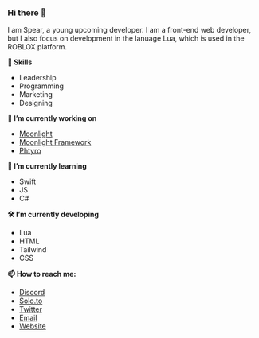 ### Hi there 👋

I am Spear, a young upcoming developer. I am a front-end web developer, but I also focus on development in the lanuage Lua, which is used in the ROBLOX platform.

**🚀 Skills**
- Leadership
- Programming
- Marketing
- Designing

**🔭 I’m currently working on**
- <a href="https://moonlighthq.net">Moonlight</a>
- <a href="https://github.com/callmehSpear/Moonlight-Framework">Moonlight Framework</a>
- <a href="https://phtyro.com">Phtyro</a>

**🌱 I’m currently learning**
- Swift
- JS
- C#

**🛠️ I’m currently developing**
- Lua
- HTML
- Tailwind
- CSS

**📫 How to reach me:**
- <a target="_blank" href="https://discord.com/users/378251417267339264">Discord</a>
- <a target="_blank" href="https://solo.to/spear">Solo.to</a>
- <a target="_blank" href="https://twitter.com/callmehspear">Twitter</a>
- <a target="_blank" href="mailto:callmehspear@gmail.com">Email</a>
- <a target="_blank" href="https://callmehspear.com">Website</a>
